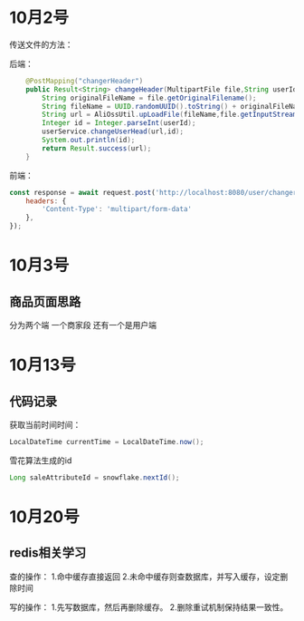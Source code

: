 # 10月2号
传送文件的方法：

后端：

```java
    @PostMapping("changerHeader")
    public Result<String> changeHeader(MultipartFile file,String userId) throws Exception {
        String originalFileName = file.getOriginalFilename();
        String fileName = UUID.randomUUID().toString() + originalFileName.substring(originalFileName.lastIndexOf("."));
        String url = AliOssUtil.upLoadFile(fileName,file.getInputStream());
        Integer id = Integer.parseInt(userId);
        userService.changeUserHead(url,id);
        System.out.println(id);
        return Result.success(url);
    }
```

前端：

```javascript
const response = await request.post('http://localhost:8080/user/changerHeader', formData, {
    headers: {
        'Content-Type': 'multipart/form-data'
    },
});
```

# 10月3号
## 商品页面思路
分为两个端 一个商家段 还有一个是用户端

# 10月13号
## 代码记录
获取当前时间时间：
```java
LocalDateTime currentTime = LocalDateTime.now();
```
雪花算法生成的id
```java
Long saleAttributeId = snowflake.nextId();
```

# 10月20号
## redis相关学习
查的操作：
1.命中缓存直接返回 
2.未命中缓存则查数据库，并写入缓存，设定删除时间

写的操作：
1.先写数据库，然后再删除缓存。
2.删除重试机制保持结果一致性。



